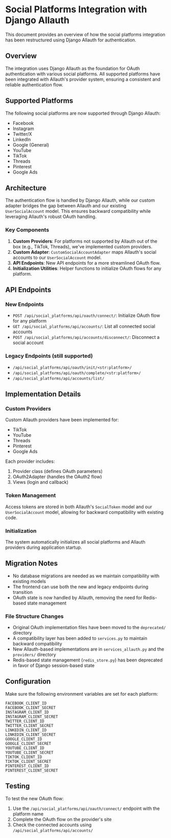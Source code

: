 # Social Platforms Integration with Django Allauth

This document provides an overview of how the social platforms integration has been restructured using Django Allauth for authentication.

## Overview

The integration uses Django Allauth as the foundation for OAuth authentication with various social platforms. All supported platforms have been integrated with Allauth's provider system, ensuring a consistent and reliable authentication flow.

## Supported Platforms

The following social platforms are now supported through Django Allauth:

- Facebook
- Instagram
- Twitter/X
- LinkedIn
- Google (General)
- YouTube
- TikTok
- Threads
- Pinterest
- Google Ads

## Architecture

The authentication flow is handled by Django Allauth, while our custom adapter bridges the gap between Allauth and our existing `UserSocialAccount` model. This ensures backward compatibility while leveraging Allauth's robust OAuth handling.

### Key Components

1. **Custom Providers**: For platforms not supported by Allauth out of the box (e.g., TikTok, Threads), we've implemented custom providers.
2. **Custom Adapter**: `CustomSocialAccountAdapter` maps Allauth's social accounts to our `UserSocialAccount` model.
3. **API Endpoints**: New API endpoints for a more streamlined OAuth flow.
4. **Initialization Utilities**: Helper functions to initialize OAuth flows for any platform.

## API Endpoints

### New Endpoints

- `POST /api/social_platforms/api/oauth/connect/`: Initialize OAuth flow for any platform
- `GET /api/social_platforms/api/accounts/`: List all connected social accounts
- `POST /api/social_platforms/api/accounts/disconnect/`: Disconnect a social account

### Legacy Endpoints (still supported)

- `/api/social_platforms/api/oauth/init/<str:platform>/`
- `/api/social_platforms/api/oauth/complete/<str:platform>/`
- `/api/social_platforms/api/accounts/list/`

## Implementation Details

### Custom Providers

Custom Allauth providers have been implemented for:
- TikTok
- YouTube
- Threads
- Pinterest
- Google Ads

Each provider includes:
1. Provider class (defines OAuth parameters)
2. OAuth2Adapter (handles the OAuth2 flow)
3. Views (login and callback)

### Token Management

Access tokens are stored in both Allauth's `SocialToken` model and our `UserSocialAccount` model, allowing for backward compatibility with existing code.

### Initialization

The system automatically initializes all social platforms and Allauth providers during application startup.

## Migration Notes

- No database migrations are needed as we maintain compatibility with existing models
- The frontend can use both the new and legacy endpoints during transition
- OAuth state is now handled by Allauth, removing the need for Redis-based state management

### File Structure Changes

- Original OAuth implementation files have been moved to the `deprecated/` directory
- A compatibility layer has been added to `services.py` to maintain backward compatibility
- New Allauth-based implementations are in `services_allauth.py` and the `providers/` directory
- Redis-based state management (`redis_store.py`) has been deprecated in favor of Django session-based state

## Configuration

Make sure the following environment variables are set for each platform:

```
FACEBOOK_CLIENT_ID
FACEBOOK_CLIENT_SECRET
INSTAGRAM_CLIENT_ID
INSTAGRAM_CLIENT_SECRET
TWITTER_CLIENT_ID
TWITTER_CLIENT_SECRET
LINKEDIN_CLIENT_ID
LINKEDIN_CLIENT_SECRET
GOOGLE_CLIENT_ID
GOOGLE_CLIENT_SECRET
YOUTUBE_CLIENT_ID
YOUTUBE_CLIENT_SECRET
TIKTOK_CLIENT_ID
TIKTOK_CLIENT_SECRET
PINTEREST_CLIENT_ID
PINTEREST_CLIENT_SECRET
```

## Testing

To test the new OAuth flow:

1. Use the `/api/social_platforms/api/oauth/connect/` endpoint with the platform name
2. Complete the OAuth flow on the provider's site
3. Check the connected accounts using `/api/social_platforms/api/accounts/`
